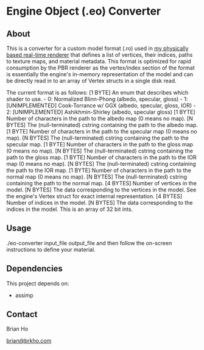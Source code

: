 # Engine Object (.eo) Converter

## About
This is a converter for a custom model format (.ro) used in [my physically based real-time renderer](https://github.com/brkho/real-time-pbr) that defines a list of vertices, their indices, paths to texture maps, and material metadata. This format is optimized for rapid consumption by the PBR renderer as the vertex/index section of the format is essentially the engine's in-memory representation of the model and can be directly read in to an array of Vertex structs in a single disk read.

The current format is as follows:
[1 BYTE]      An enum that describes which shader to use.
                - 0: Normalized Blinn-Phong (albedo, specular, gloss)
                - 1: [UNIMPLEMENTED] Cook-Torrance w/ GGX (albedo, specular, gloss, IOR)
                - 2: [UNIMPLEMENTED] Ashikhmin-Shirley (albedo, specular gloss)
[1 BYTE]      Number of characters in the path to the albedo map (0 means no map).
[N BYTES]     The (null-terminated) cstring containing the path to the albedo map.
[1 BYTE]      Number of characters in the path to the specular map (0 means no map).
[N BYTES]     The (null-terminated) cstring containing the path to the specular map.
[1 BYTE]      Number of characters in the path to the gloss map (0 means no map).
[N BYTES]     The (null-terminated) cstring containing the path to the gloss map.
[1 BYTE]      Number of characters in the path to the IOR map (0 means no map).
[N BYTES]     The (null-terminated) cstring containing the path to the IOR map.
[1 BYTE]      Number of characters in the path to the normal map (0 means no map).
[N BYTES]     The (null-terminated) cstring containing the path to the normal map.
[4 BYTES]     Number of vertices in the model.
[N BYTES]     The data corresponding to the vertices in the model. See the engine's Vertex struct for exact internal representation.
[4 BYTES]     Number of indices in the model.
[N BYTES]     The data corresponding to the indices in the model. This is an array of 32 bit ints.

## Usage
./eo-converter input_file output_file
and then follow the on-screen instructions to define your material.

## Dependencies
This project depends on:
- assimp

## Contact
Brian Ho

brian@brkho.com
